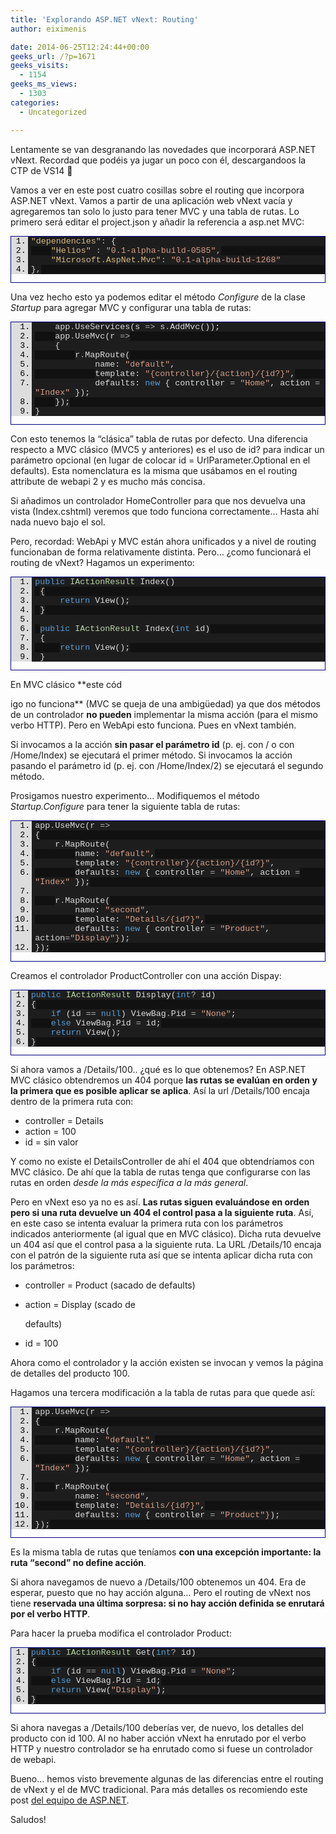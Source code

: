 ```yaml
---
title: 'Explorando ASP.NET vNext: Routing'
author: eiximenis

date: 2014-06-25T12:24:44+00:00
geeks_url: /?p=1671
geeks_visits:
  - 1154
geeks_ms_views:
  - 1303
categories:
  - Uncategorized

---
```

Lentamente se van desgranando las novedades que incorporará ASP.NET vNext. Recordad que podéis ya jugar un poco con él, descargandoos la CTP de VS14 🙂

Vamos a ver en este post cuatro cosillas sobre el routing que incorpora ASP.NET vNext. Vamos a partir de una aplicación web vNext vacía y agregaremos tan solo lo justo para tener MVC y una tabla de rutas. Lo primero será editar el project.json y añadir la referencia a asp.net MVC:

<div id="scid:9ce6104f-a9aa-4a17-a79f-3a39532ebf7c:6e41be64-de2a-4ce2-9a9f-918c5ed91911" class="wlWriterEditableSmartContent" style="float: none; padding-bottom: 0px; padding-top: 0px; padding-left: 0px; margin: 0px; display: inline; padding-right: 0px">
  <div style="border: #000080 1px solid; color: #000; font-family: 'Courier New', Courier, Monospace; font-size: 10pt">
    <div style="background: #ddd; max-height: 300px; overflow: auto">
      <ol start="1" style="background: #1d1d1d; margin: 0 0 0 2em; padding: 0 0 0 5px;">
        <li>
          <span style="background:#1e1e1e;color:#dcdcdc"></span><span style="background:#1e1e1e;color:#d7ba7d">"dependencies"</span><span style="background:#1e1e1e;color:#b4b4b4">:</span><span style="background:#1e1e1e;color:#dcdcdc"> {</span>
        </li>
        <li style="background: #111111">
              <span style="background:#1e1e1e;color:#dcdcdc"></span><span style="background:#1e1e1e;color:#d7ba7d">"Helios"</span><span style="background:#1e1e1e;color:#dcdcdc"> </span><span style="background:#1e1e1e;color:#b4b4b4">:</span><span style="background:#1e1e1e;color:#dcdcdc"> </span><span style="background:#1e1e1e;color:#d69d85">"0.1-alpha-build-0585"</span><span style="background:#1e1e1e;color:#b4b4b4">,</span>
        </li>
        <li>
              <span style="background:#1e1e1e;color:#dcdcdc"></span><span style="background:#1e1e1e;color:#d7ba7d">"Microsoft.AspNet.Mvc"</span><span style="background:#1e1e1e;color:#b4b4b4">:</span><span style="background:#1e1e1e;color:#dcdcdc"> </span><span style="background:#1e1e1e;color:#d69d85">"0.1-alpha-build-1268"</span>
        </li>
        <li style="background: #111111">
          <span style="background:#1e1e1e;color:#dcdcdc">}</span><span style="background:#1e1e1e;color:#b4b4b4">,</span>
        </li>
      </ol>
    </div></p>
  </div></p>
</div>

Una vez hecho esto ya podemos editar el método _Configure_ de la clase _Startup_ para agregar MVC y configurar una tabla de rutas:

<div id="scid:9ce6104f-a9aa-4a17-a79f-3a39532ebf7c:c24c0125-130d-47ca-9cfb-12c3fec54176" class="wlWriterEditableSmartContent" style="float: none; padding-bottom: 0px; padding-top: 0px; padding-left: 0px; margin: 0px; display: inline; padding-right: 0px">
  <div style="border: #000080 1px solid; color: #000; font-family: 'Courier New', Courier, Monospace; font-size: 10pt">
    <div style="background: #ddd; max-height: 300px; overflow: auto">
      <ol start="1" style="background: #1d1d1d; margin: 0 0 0 2.5em; padding: 0 0 0 5px;">
        <li>
              <span style="background:#1e1e1e;color:#dcdcdc">app</span><span style="background:#1e1e1e;color:#b4b4b4">.</span><span style="background:#1e1e1e;color:#dcdcdc">UseServices(s </span><span style="background:#1e1e1e;color:#b4b4b4">=></span><span style="background:#1e1e1e;color:#dcdcdc"> s</span><span style="background:#1e1e1e;color:#b4b4b4">.</span><span style="background:#1e1e1e;color:#dcdcdc">AddMvc());</span>
        </li>
        <li style="background: #111111">
              <span style="background:#1e1e1e;color:#dcdcdc">app</span><span style="background:#1e1e1e;color:#b4b4b4">.</span><span style="background:#1e1e1e;color:#dcdcdc">UseMvc(r </span><span style="background:#1e1e1e;color:#b4b4b4">=></span>
        </li>
        <li>
              <span style="background:#1e1e1e;color:#dcdcdc">{</span>
        </li>
        <li style="background: #111111">
                  <span style="background:#1e1e1e;color:#dcdcdc">r</span><span style="background:#1e1e1e;color:#b4b4b4">.</span><span style="background:#1e1e1e;color:#dcdcdc">MapRoute(</span>
        </li>
        <li>
                      <span style="background:#1e1e1e;color:#dcdcdc">name: </span><span style="background:#1e1e1e;color:#d69d85">"default"</span><span style="background:#1e1e1e;color:#dcdcdc">,</span>
        </li>
        <li style="background: #111111">
                      <span style="background:#1e1e1e;color:#dcdcdc">template: </span><span style="background:#1e1e1e;color:#d69d85">"{controller}/{action}/{id?}"</span><span style="background:#1e1e1e;color:#dcdcdc">,</span>
        </li>
        <li>
                      <span style="background:#1e1e1e;color:#dcdcdc">defaults: </span><span style="background:#1e1e1e;color:#569cd6">new</span><span style="background:#1e1e1e;color:#dcdcdc"> { controller </span><span style="background:#1e1e1e;color:#b4b4b4">=</span><span style="background:#1e1e1e;color:#dcdcdc"> </span><span style="background:#1e1e1e;color:#d69d85">"Home"</span><span style="background:#1e1e1e;color:#dcdcdc">, action </span><span style="background:#1e1e1e;color:#b4b4b4">=</span><span style="background:#1e1e1e;color:#dcdcdc"> </span><span style="background:#1e1e1e;color:#d69d85">"Index"</span><span style="background:#1e1e1e;color:#dcdcdc"> });</span>
        </li>
        <li style="background: #111111">
              <span style="background:#1e1e1e;color:#dcdcdc">});</span>
        </li>
        <li>
          <span style="background:#1e1e1e;color:#dcdcdc">}</span>
        </li>
      </ol>
    </div></p>
  </div></p>
</div>

Con esto tenemos la “clásica” tabla de rutas por defecto. Una diferencia respecto a MVC clásico (MVC5 y anteriores) es el uso de id? para indicar un parámetro opcional (en lugar de colocar id = UrlParameter.Optional en el defaults). Esta nomenclatura es la misma que usábamos en el routing attribute de webapi 2 y es mucho más concisa.

Si añadimos un controlador HomeController para que nos devuelva una vista (Index.cshtml) veremos que todo funciona correctamente… Hasta ahí nada nuevo bajo el sol.

Pero, recordad: WebApi y MVC están ahora unificados y a nivel de routing funcionaban de forma relativamente distinta. Pero… ¿como funcionará el routing de vNext? Hagamos un experimento:

<div id="scid:9ce6104f-a9aa-4a17-a79f-3a39532ebf7c:f63d9071-db1c-4ac4-9bd1-51428a9b3125" class="wlWriterEditableSmartContent" style="float: none; padding-bottom: 0px; padding-top: 0px; padding-left: 0px; margin: 0px; display: inline; padding-right: 0px">
  <div style="border: #000080 1px solid; color: #000; font-family: 'Courier New', Courier, Monospace; font-size: 10pt">
    <div style="background: #ddd; max-height: 300px; overflow: auto">
      <ol start="1" style="background: #1d1d1d; margin: 0 0 0 2.5em; padding: 0 0 0 5px;">
        <li>
          <span style="background:#1e1e1e;color:#dcdcdc"></span><span style="background:#1e1e1e;color:#569cd6">public</span><span style="background:#1e1e1e;color:#dcdcdc"> </span><span style="background:#1e1e1e;color:#b8d7a3">IActionResult</span><span style="background:#1e1e1e;color:#dcdcdc"> Index()</span>
        </li>
        <li style="background: #111111">
           <span style="background:#1e1e1e;color:#dcdcdc">{</span>
        </li>
        <li>
               <span style="background:#1e1e1e;color:#dcdcdc"></span><span style="background:#1e1e1e;color:#569cd6">return</span><span style="background:#1e1e1e;color:#dcdcdc"> View();</span>
        </li>
        <li style="background: #111111">
           <span style="background:#1e1e1e;color:#dcdcdc">}</span>
        </li>
        <li>
          &nbsp;
        </li>
        <li style="background: #111111">
           <span style="background:#1e1e1e;color:#dcdcdc"></span><span style="background:#1e1e1e;color:#569cd6">public</span><span style="background:#1e1e1e;color:#dcdcdc"> </span><span style="background:#1e1e1e;color:#b8d7a3">IActionResult</span><span style="background:#1e1e1e;color:#dcdcdc"> Index(</span><span style="background:#1e1e1e;color:#569cd6">int</span><span style="background:#1e1e1e;color:#dcdcdc"> id)</span>
        </li>
        <li>
           <span style="background:#1e1e1e;color:#dcdcdc">{</span>
        </li>
        <li style="background: #111111">
               <span style="background:#1e1e1e;color:#dcdcdc"></span><span style="background:#1e1e1e;color:#569cd6">return</span><span style="background:#1e1e1e;color:#dcdcdc"> View();</span>
        </li>
        <li>
           <span style="background:#1e1e1e;color:#dcdcdc">}</span>
        </li>
      </ol>
    </div></p>
  </div></p>
</div>

En MVC clásico **este cód
  
igo no funciona** (MVC se queja de una ambigüedad) ya que dos métodos de un controlador **no pueden** implementar la misma acción (para el mismo verbo HTTP). Pero en WebApi esto funciona. Pues en vNext también.

Si invocamos a la acción **sin pasar el parámetro id** (p. ej. con / o con /Home/Index) se ejecutará el primer método. Si invocamos la acción pasando el parámetro id (p. ej. con /Home/Index/2) se ejecutará el segundo método.

Prosigamos nuestro experimento… Modifiquemos el método _Startup.Configure_ para tener la siguiente tabla de rutas:

<div id="scid:9ce6104f-a9aa-4a17-a79f-3a39532ebf7c:ef366ece-bb9d-4a4c-a8bc-ce6ac9e32ee3" class="wlWriterEditableSmartContent" style="float: none; padding-bottom: 0px; padding-top: 0px; padding-left: 0px; margin: 0px; display: inline; padding-right: 0px">
  <div style="border: #000080 1px solid; color: #000; font-family: 'Courier New', Courier, Monospace; font-size: 10pt">
    <div style="background: #ddd; max-height: 300px; overflow: auto">
      <ol start="1" style="background: #1d1d1d; margin: 0 0 0 2.5em; padding: 0 0 0 5px;">
        <li>
          <span style="background:#1e1e1e;color:#dcdcdc">app</span><span style="background:#1e1e1e;color:#b4b4b4">.</span><span style="background:#1e1e1e;color:#dcdcdc">UseMvc(r </span><span style="background:#1e1e1e;color:#b4b4b4">=></span>
        </li>
        <li style="background: #111111">
          <span style="background:#1e1e1e;color:#dcdcdc">{</span>
        </li>
        <li>
              <span style="background:#1e1e1e;color:#dcdcdc">r</span><span style="background:#1e1e1e;color:#b4b4b4">.</span><span style="background:#1e1e1e;color:#dcdcdc">MapRoute(</span>
        </li>
        <li style="background: #111111">
                  <span style="background:#1e1e1e;color:#dcdcdc">name: </span><span style="background:#1e1e1e;color:#d69d85">"default"</span><span style="background:#1e1e1e;color:#dcdcdc">,</span>
        </li>
        <li>
                  <span style="background:#1e1e1e;color:#dcdcdc">template: </span><span style="background:#1e1e1e;color:#d69d85">"{controller}/{action}/{id?}"</span><span style="background:#1e1e1e;color:#dcdcdc">,</span>
        </li>
        <li style="background: #111111">
                  <span style="background:#1e1e1e;color:#dcdcdc">defaults: </span><span style="background:#1e1e1e;color:#569cd6">new</span><span style="background:#1e1e1e;color:#dcdcdc"> { controller </span><span style="background:#1e1e1e;color:#b4b4b4">=</span><span style="background:#1e1e1e;color:#dcdcdc"> </span><span style="background:#1e1e1e;color:#d69d85">"Home"</span><span style="background:#1e1e1e;color:#dcdcdc">, action </span><span style="background:#1e1e1e;color:#b4b4b4">=</span><span style="background:#1e1e1e;color:#dcdcdc"> </span><span style="background:#1e1e1e;color:#d69d85">"Index"</span><span style="background:#1e1e1e;color:#dcdcdc"> });</span>
        </li>
        <li>
          &nbsp;
        </li>
        <li style="background: #111111">
              <span style="background:#1e1e1e;color:#dcdcdc">r</span><span style="background:#1e1e1e;color:#b4b4b4">.</span><span style="background:#1e1e1e;color:#dcdcdc">MapRoute(</span>
        </li>
        <li>
                  <span style="background:#1e1e1e;color:#dcdcdc">name: </span><span style="background:#1e1e1e;color:#d69d85">"second"</span><span style="background:#1e1e1e;color:#dcdcdc">,</span>
        </li>
        <li style="background: #111111">
                  <span style="background:#1e1e1e;color:#dcdcdc">template: </span><span style="background:#1e1e1e;color:#d69d85">"Details/{id?}"</span><span style="background:#1e1e1e;color:#dcdcdc">,</span>
        </li>
        <li>
                  <span style="background:#1e1e1e;color:#dcdcdc">defaults: </span><span style="background:#1e1e1e;color:#569cd6">new</span><span style="background:#1e1e1e;color:#dcdcdc"> { controller </span><span style="background:#1e1e1e;color:#b4b4b4">=</span><span style="background:#1e1e1e;color:#dcdcdc"> </span><span style="background:#1e1e1e;color:#d69d85">"Product"</span><span style="background:#1e1e1e;color:#dcdcdc">, action</span><span style="background:#1e1e1e;color:#b4b4b4">=</span><span style="background:#1e1e1e;color:#d69d85">"Display"}</span><span style="background:#1e1e1e;color:#dcdcdc">);</span>
        </li>
        <li style="background: #111111">
          <span style="background:#1e1e1e;color:#dcdcdc">});</span>
        </li>
      </ol>
    </div></p>
  </div></p>
</div></p> 

Creamos el controlador ProductController con una acción Dispay:

<div id="scid:9ce6104f-a9aa-4a17-a79f-3a39532ebf7c:e315184c-b946-4b7d-902c-0c35bf3cb7fd" class="wlWriterEditableSmartContent" style="float: none; padding-bottom: 0px; padding-top: 0px; padding-left: 0px; margin: 0px; display: inline; padding-right: 0px">
  <div style="border: #000080 1px solid; color: #000; font-family: 'Courier New', Courier, Monospace; font-size: 10pt">
    <div style="background: #ddd; max-height: 300px; overflow: auto">
      <ol start="1" style="background: #1d1d1d; margin: 0 0 0 2em; padding: 0 0 0 5px;">
        <li>
          <span style="background:#1e1e1e;color:#569cd6">public</span><span style="background:#1e1e1e;color:#dcdcdc"> </span><span style="background:#1e1e1e;color:#b8d7a3">IActionResult</span><span style="background:#1e1e1e;color:#dcdcdc"> Display(</span><span style="background:#1e1e1e;color:#569cd6">int</span><span style="background:#1e1e1e;color:#b4b4b4">?</span><span style="background:#1e1e1e;color:#dcdcdc"> id)</span>
        </li>
        <li style="background: #111111">
          <span style="background:#1e1e1e;color:#dcdcdc">{</span>
        </li>
        <li>
              <span style="background:#1e1e1e;color:#dcdcdc"></span><span style="background:#1e1e1e;color:#569cd6">if</span><span style="background:#1e1e1e;color:#dcdcdc"> (id </span><span style="background:#1e1e1e;color:#b4b4b4">==</span><span style="background:#1e1e1e;color:#dcdcdc"> </span><span style="background:#1e1e1e;color:#569cd6">null</span><span style="background:#1e1e1e;color:#dcdcdc">) ViewBag</span><span style="background:#1e1e1e;color:#b4b4b4">.</span><span style="background:#1e1e1e;color:#dcdcdc">Pid </span><span style="background:#1e1e1e;color:#b4b4b4">=</span><span style="background:#1e1e1e;color:#dcdcdc"> </span><span style="background:#1e1e1e;color:#d69d85">"None"</span><span style="background:#1e1e1e;color:#dcdcdc">;</span>
        </li>
        <li style="background: #111111">
              <span style="background:#1e1e1e;color:#dcdcdc"></span><span style="background:#1e1e1e;color:#569cd6">else</span><span style="background:#1e1e1e;color:#dcdcdc"> ViewBag</span><span style="background:#1e1e1e;color:#b4b4b4">.</span><span style="background:#1e1e1e;color:#dcdcdc">Pid </span><span style="background:#1e1e1e;color:#b4b4b4">=</span><span style="background:#1e1e1e;color:#dcdcdc"> id;</span>
        </li>
        <li>
              <span style="background:#1e1e1e;color:#dcdcdc"></span><span style="background:#1e1e1e;color:#569cd6">return</span><span style="background:#1e1e1e;color:#dcdcdc"> View();</span>
        </li>
        <li style="background: #111111">
          <span style="background:#1e1e1e;color:#dcdcdc">}</span>
        </li>
      </ol>
    </div></p>
  </div></p>
</div>

Si ahora vamos a /Details/100.. ¿qué es lo que obtenemos? En ASP.NET MVC clásico obtendremos un 404 porque **las rutas se evalúan en orden y la primera que es posible aplicar se aplica**. Así la url /Details/100 encaja dentro de la primera ruta con:

  * controller = Details
  * action = 100
  * id = sin valor

Y como no existe el DetailsController de ahí el 404 que obtendríamos con MVC clásico. De ahí que la tabla de rutas tenga que configurarse con las rutas en orden _desde la más específica a la más general_.

Pero en vNext eso ya no es así. **Las rutas siguen evaluándose en orden pero si una ruta devuelve un 404 el control pasa a la siguiente ruta**. Así, en este caso se intenta evaluar la primera ruta con los parámetros indicados anteriormente (al igual que en MVC clásico). Dicha ruta devuelve un 404 así que el control pasa a la siguiente ruta. La URL /Details/10 encaja con el patrón de la siguiente ruta así que se intenta aplicar dicha ruta con los parámetros:

  * controller = Product (sacado de defaults)
  * action = Display (scado de
  
    defaults)
  * id = 100

Ahora como el controlador y la acción existen se invocan y vemos la página de detalles del producto 100.

Hagamos una tercera modificación a la tabla de rutas para que quede así:

<div id="scid:9ce6104f-a9aa-4a17-a79f-3a39532ebf7c:820367dd-5fea-4620-8753-db94424b98e5" class="wlWriterEditableSmartContent" style="float: none; padding-bottom: 0px; padding-top: 0px; padding-left: 0px; margin: 0px; display: inline; padding-right: 0px">
  <div style="border: #000080 1px solid; color: #000; font-family: 'Courier New', Courier, Monospace; font-size: 10pt">
    <div style="background: #ddd; max-height: 300px; overflow: auto">
      <ol start="1" style="background: #1d1d1d; margin: 0 0 0 2.5em; padding: 0 0 0 5px;">
        <li>
          <span style="background:#1e1e1e;color:#dcdcdc">app</span><span style="background:#1e1e1e;color:#b4b4b4">.</span><span style="background:#1e1e1e;color:#dcdcdc">UseMvc(r </span><span style="background:#1e1e1e;color:#b4b4b4">=></span>
        </li>
        <li style="background: #111111">
          <span style="background:#1e1e1e;color:#dcdcdc">{</span>
        </li>
        <li>
              <span style="background:#1e1e1e;color:#dcdcdc">r</span><span style="background:#1e1e1e;color:#b4b4b4">.</span><span style="background:#1e1e1e;color:#dcdcdc">MapRoute(</span>
        </li>
        <li style="background: #111111">
                  <span style="background:#1e1e1e;color:#dcdcdc">name: </span><span style="background:#1e1e1e;color:#d69d85">"default"</span><span style="background:#1e1e1e;color:#dcdcdc">,</span>
        </li>
        <li>
                  <span style="background:#1e1e1e;color:#dcdcdc">template: </span><span style="background:#1e1e1e;color:#d69d85">"{controller}/{action}/{id?}"</span><span style="background:#1e1e1e;color:#dcdcdc">,</span>
        </li>
        <li style="background: #111111">
                  <span style="background:#1e1e1e;color:#dcdcdc">defaults: </span><span style="background:#1e1e1e;color:#569cd6">new</span><span style="background:#1e1e1e;color:#dcdcdc"> { controller </span><span style="background:#1e1e1e;color:#b4b4b4">=</span><span style="background:#1e1e1e;color:#dcdcdc"> </span><span style="background:#1e1e1e;color:#d69d85">"Home"</span><span style="background:#1e1e1e;color:#dcdcdc">, action </span><span style="background:#1e1e1e;color:#b4b4b4">=</span><span style="background:#1e1e1e;color:#dcdcdc"> </span><span style="background:#1e1e1e;color:#d69d85">"Index"</span><span style="background:#1e1e1e;color:#dcdcdc"> });</span>
        </li>
        <li>
          &nbsp;
        </li>
        <li style="background: #111111">
              <span style="background:#1e1e1e;color:#dcdcdc">r</span><span style="background:#1e1e1e;color:#b4b4b4">.</span><span style="background:#1e1e1e;color:#dcdcdc">MapRoute(</span>
        </li>
        <li>
                  <span style="background:#1e1e1e;color:#dcdcdc">name: </span><span style="background:#1e1e1e;color:#d69d85">"second"</span><span style="background:#1e1e1e;color:#dcdcdc">,</span>
        </li>
        <li style="background: #111111">
                  <span style="background:#1e1e1e;color:#dcdcdc">template: </span><span style="background:#1e1e1e;color:#d69d85">"Details/{id?}"</span><span style="background:#1e1e1e;color:#dcdcdc">,</span>
        </li>
        <li>
                  <span style="background:#1e1e1e;color:#dcdcdc">defaults: </span><span style="background:#1e1e1e;color:#569cd6">new</span><span style="background:#1e1e1e;color:#dcdcdc"> { controller </span><span style="background:#1e1e1e;color:#b4b4b4">=</span><span style="background:#1e1e1e;color:#dcdcdc"> </span><span style="background:#1e1e1e;color:#d69d85">"Product"}</span><span style="background:#1e1e1e;color:#dcdcdc">);</span>
        </li>
        <li style="background: #111111">
          <span style="background:#1e1e1e;color:#dcdcdc">});</span>
        </li>
      </ol>
    </div></p>
  </div></p>
</div>

Es la misma tabla de rutas que teníamos **con una excepción importante: la ruta “second” no define acción**.

Si ahora navegamos de nuevo a /Details/100 obtenemos un 404. Era de esperar, puesto que no hay acción alguna… Pero el routing de vNext nos tiene **reservada una última sorpresa: si no hay acción definida se enrutará por el verbo HTTP**.

Para hacer la prueba modifica el controlador Product:

<div id="scid:9ce6104f-a9aa-4a17-a79f-3a39532ebf7c:2088a9f1-529c-488c-8c3d-e0cdde47d5f1" class="wlWriterEditableSmartContent" style="float: none; padding-bottom: 0px; padding-top: 0px; padding-left: 0px; margin: 0px; display: inline; padding-right: 0px">
  <div style="border: #000080 1px solid; color: #000; font-family: 'Courier New', Courier, Monospace; font-size: 10pt">
    <div style="background: #ddd; max-height: 300px; overflow: auto">
      <ol start="1" style="background: #1d1d1d; margin: 0 0 0 2em; padding: 0 0 0 5px;">
        <li>
          <span style="background:#1e1e1e;color:#dcdcdc"></span><span style="background:#1e1e1e;color:#569cd6">public</span><span style="background:#1e1e1e;color:#dcdcdc"> </span><span style="background:#1e1e1e;color:#b8d7a3">IActionResult</span><span style="background:#1e1e1e;color:#dcdcdc"> Get(</span><span style="background:#1e1e1e;color:#569cd6">int</span><span style="background:#1e1e1e;color:#b4b4b4">?</span><span style="background:#1e1e1e;color:#dcdcdc"> id)</span>
        </li>
        <li style="background: #111111">
          <span style="background:#1e1e1e;color:#dcdcdc">{</span>
        </li>
        <li>
              <span style="background:#1e1e1e;color:#dcdcdc"></span><span style="background:#1e1e1e;color:#569cd6">if</span><span style="background:#1e1e1e;color:#dcdcdc"> (id </span><span style="background:#1e1e1e;color:#b4b4b4">==</span><span style="background:#1e1e1e;color:#dcdcdc"> </span><span style="background:#1e1e1e;color:#569cd6">null</span><span style="background:#1e1e1e;color:#dcdcdc">) ViewBag</span><span style="background:#1e1e1e;color:#b4b4b4">.</span><span style="background:#1e1e1e;color:#dcdcdc">Pid </span><span style="background:#1e1e1e;color:#b4b4b4">=</span><span style="background:#1e1e1e;color:#dcdcdc"> </span><span style="background:#1e1e1e;color:#d69d85">"None"</span><span style="background:#1e1e1e;color:#dcdcdc">;</span>
        </li>
        <li style="background: #111111">
              <span style="background:#1e1e1e;color:#dcdcdc"></span><span style="background:#1e1e1e;color:#569cd6">else</span><span style="background:#1e1e1e;color:#dcdcdc"> ViewBag</span><span style="background:#1e1e1e;color:#b4b4b4">.</span><span style="background:#1e1e1e;color:#dcdcdc">Pid </span><span style="background:#1e1e1e;color:#b4b4b4">=</span><span style="background:#1e1e1e;color:#dcdcdc"> id;</span>
        </li>
        <li>
              <span style="background:#1e1e1e;color:#dcdcdc"></span><span style="background:#1e1e1e;color:#569cd6">return</span><span style="background:#1e1e1e;color:#dcdcdc"> View(</span><span style="background:#1e1e1e;color:#d69d85">"Display"</span><span style="background:#1e1e1e;color:#dcdcdc">);</span>
        </li>
        <li style="background: #111111">
          <span style="background:#1e1e1e;color:#dcdcdc">}</span>
        </li>
      </ol>
    </div></p>
  </div></p>
</div>

Si ahora navegas a /Details/100 deberías ver, de nuevo, los detalles del producto con id 100. Al no haber acción vNext ha enrutado por el verbo HTTP y nuestro controlador se ha enrutado como si fuese un controlador de webapi.

Bueno… hemos visto brevemente algunas de las diferencias entre el routing de vNext y el de MVC tradicional. Para más detalles os recomiendo este post <a href="http://blogs.msdn.com/b/webdev/archive/2014/06/20/asp-net-vnext-routing-overview.aspx" target="_blank" rel="noopener noreferrer">del equipo de ASP.NET</a>.

Saludos!